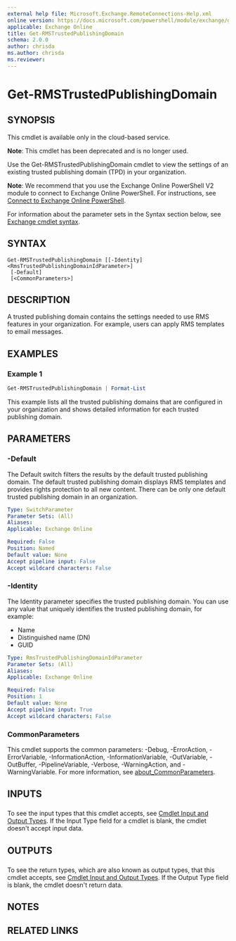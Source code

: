```yaml
---
external help file: Microsoft.Exchange.RemoteConnections-Help.xml
online version: https://docs.microsoft.com/powershell/module/exchange/get-rmstrustedpublishingdomain
applicable: Exchange Online
title: Get-RMSTrustedPublishingDomain
schema: 2.0.0
author: chrisda
ms.author: chrisda
ms.reviewer:
---
```


# Get-RMSTrustedPublishingDomain

## SYNOPSIS
This cmdlet is available only in the cloud-based service.

**Note**: This cmdlet has been deprecated and is no longer used.

Use the Get-RMSTrustedPublishingDomain cmdlet to view the settings of an existing trusted publishing domain (TPD) in your organization.

**Note**: We recommend that you use the Exchange Online PowerShell V2 module to connect to Exchange Online PowerShell. For instructions, see [Connect to Exchange Online PowerShell](https://docs.microsoft.com/powershell/exchange/connect-to-exchange-online-powershell).

For information about the parameter sets in the Syntax section below, see [Exchange cmdlet syntax](https://docs.microsoft.com/powershell/exchange/exchange-cmdlet-syntax).

## SYNTAX

```
Get-RMSTrustedPublishingDomain [[-Identity] <RmsTrustedPublishingDomainIdParameter>]
 [-Default]
 [<CommonParameters>]
```

## DESCRIPTION
A trusted publishing domain contains the settings needed to use RMS features in your organization. For example, users can apply RMS templates to email messages.

## EXAMPLES

### Example 1
```powershell
Get-RMSTrustedPublishingDomain | Format-List
```

This example lists all the trusted publishing domains that are configured in your organization and shows detailed information for each trusted publishing domain.

## PARAMETERS

### -Default
The Default switch filters the results by the default trusted publishing domain. The default trusted publishing domain displays RMS templates and provides rights protection to all new content. There can be only one default trusted publishing domain in an organization.

```yaml
Type: SwitchParameter
Parameter Sets: (All)
Aliases:
Applicable: Exchange Online

Required: False
Position: Named
Default value: None
Accept pipeline input: False
Accept wildcard characters: False
```

### -Identity
The Identity parameter specifies the trusted publishing domain. You can use any value that uniquely identifies the trusted publishing domain, for example:

- Name
- Distinguished name (DN)
- GUID

```yaml
Type: RmsTrustedPublishingDomainIdParameter
Parameter Sets: (All)
Aliases:
Applicable: Exchange Online

Required: False
Position: 1
Default value: None
Accept pipeline input: True
Accept wildcard characters: False
```

### CommonParameters
This cmdlet supports the common parameters: -Debug, -ErrorAction, -ErrorVariable, -InformationAction, -InformationVariable, -OutVariable, -OutBuffer, -PipelineVariable, -Verbose, -WarningAction, and -WarningVariable. For more information, see [about_CommonParameters](https://go.microsoft.com/fwlink/p/?LinkID=113216).

## INPUTS

###  
To see the input types that this cmdlet accepts, see [Cmdlet Input and Output Types](https://go.microsoft.com/fwlink/p/?linkId=616387). If the Input Type field for a cmdlet is blank, the cmdlet doesn't accept input data.

## OUTPUTS

###  
To see the return types, which are also known as output types, that this cmdlet accepts, see [Cmdlet Input and Output Types](https://go.microsoft.com/fwlink/p/?linkId=616387). If the Output Type field is blank, the cmdlet doesn't return data.

## NOTES

## RELATED LINKS
